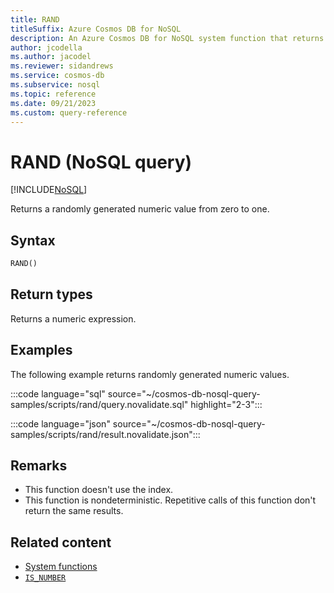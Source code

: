 ```yaml
---
title: RAND
titleSuffix: Azure Cosmos DB for NoSQL
description: An Azure Cosmos DB for NoSQL system function that returns a randomly generated numeric value from zero to one.
author: jcodella
ms.author: jacodel
ms.reviewer: sidandrews
ms.service: cosmos-db
ms.subservice: nosql
ms.topic: reference
ms.date: 09/21/2023
ms.custom: query-reference
---
```


# RAND (NoSQL query)

[!INCLUDE[NoSQL](../../includes/appliesto-nosql.md)]

Returns a randomly generated numeric value from zero to one.

## Syntax

```sql
RAND()
```

## Return types

Returns a numeric expression.

## Examples

The following example returns randomly generated numeric values.

:::code language="sql" source="~/cosmos-db-nosql-query-samples/scripts/rand/query.novalidate.sql" highlight="2-3":::

:::code language="json" source="~/cosmos-db-nosql-query-samples/scripts/rand/result.novalidate.json":::

## Remarks

- This function doesn't use the index.
- This function is nondeterministic. Repetitive calls of this function don't return the same results.

## Related content

- [System functions](system-functions.yml)
- [`IS_NUMBER`](is-number.md)
